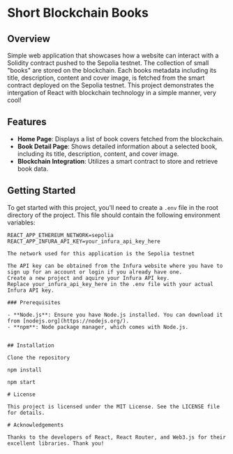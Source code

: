 # Short Blockchain Books

## Overview

Simple web application that showcases how a website can interact with a Solidity contract pushed to the Sepolia testnet.
The collection of small "books" are stored on the blockchain. Each books metadata including its title, description, content and cover image,
is fetched from the smart contract deployed on the Sepolia testnet. This project demonstrates the intergation of React with blockchain technology in a simple manner, very cool!

## Features

- **Home Page**: Displays a list of book covers fetched from the blockchain.
- **Book Detail Page**: Shows detailed information about a selected book, including its title, description, content, and cover image.
- **Blockchain Integration**: Utilizes a smart contract to store and retrieve book data.


## Getting Started

To get started with this project, you'll need to create a `.env` file in the root directory of the project. This file should contain the following environment variables:

```plaintext
REACT_APP_ETHEREUM_NETWORK=sepolia
REACT_APP_INFURA_API_KEY=your_infura_api_key_here

The network used for this application is the Sepolia testnet

The API key can be obtained from the Infura website where you have to sign up for an account or login if you already have one.
Create a new project and aquire your Infura API key.
Replace your_infura_api_key_here in the .env file with your actual Infura API key.

### Prerequisites

- **Node.js**: Ensure you have Node.js installed. You can download it from [nodejs.org](https://nodejs.org/).
- **npm**: Node package manager, which comes with Node.js.


## Installation

Clone the repository

npm install

npm start

# License

This project is licensed under the MIT License. See the LICENSE file for details.

# Acknowledgements

Thanks to the developers of React, React Router, and Web3.js for their excellent libraries. Thank you!
